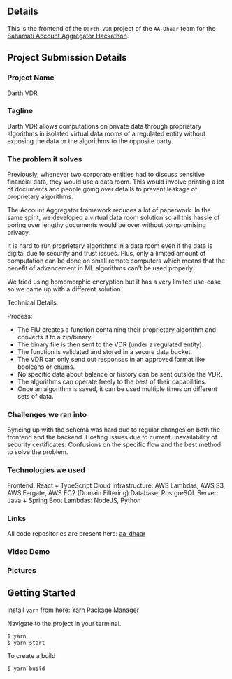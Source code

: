 ## Details
This is the frontend of the `Darth-VDR` project of the `AA-Dhaar` team for the [Sahamati Account Aggregator Hackathon](https://sahamati.org.in/blog/first-account-aggregator-hackathon/).

## Project Submission Details

### Project Name
Darth VDR

### Tagline
Darth VDR allows computations on private data through proprietary algorithms in isolated virtual data rooms of a regulated entity without exposing the data or the algorithms to the opposite party.

### The problem it solves

Previously, whenever two corporate entities had to discuss sensitive financial data, they would use a data room. This would involve printing a lot of documents and people going over details to prevent leakage of proprietary algorithms.

The Account Aggregator framework reduces a lot of paperwork. In the same spirit, we developed a virtual data room solution so all this hassle of poring over lengthy documents would be over without compromising privacy.

It is hard to run proprietary algorithms in a data room even if the data is digital due to security and trust issues. Plus, only a limited amount of computation can be done on small remote computers which means that the benefit of advancement in ML algorithms can't be used properly.

We tried using homomorphic encryption but it has a very limited use-case so we came up with a different solution.

Technical Details:
<!-- Describe the solution in 5-6 pts. Note: Both business and tech people will be reading it so make it easy but sufficient -->

Process:
- The FIU creates a function containing their proprietary algorithm and converts it to a zip/binary.
- The binary file is then sent to the VDR (under a regulated entity).
- The function is validated and stored in a secure data bucket.
- The VDR can only send out responses in an approved format like booleans or enums.
- No specific data about balance or history can be sent outside the VDR.
- The algorithms can operate freely to the best of their capabilities.
- Once an algorithm is saved, it can be used multiple times on different sets of data.


### Challenges we ran into
Syncing up with the schema was hard due to regular changes on both the frontend and the backend.
Hosting issues due to current unavailability of security certificates.
Confusions on the specific flow and the best method to solve the problem.

### Technologies we used
Frontend: React + TypeScript
Cloud Infrastructure: AWS Lambdas, AWS S3, AWS Fargate, AWS EC2 (Domain Filtering)
Database: PostgreSQL
Server: Java + Spring Boot
Lambdas: NodeJS, Python

### Links
All code repositories are present here: [aa-dhaar](https://github.com/aa-dhaar)

### Video Demo

### Pictures

## Getting Started

Install `yarn` from here: [Yarn Package Manager](https://yarnpkg.com/)

Navigate to the project in your terminal.
```bash
$ yarn
$ yarn start
```

To create a build
```bash
$ yarn build
```

